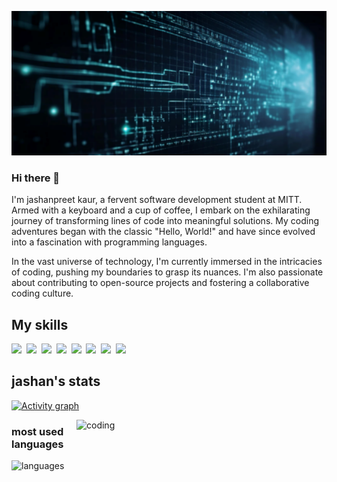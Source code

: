 ![logo](https://github.com/jashan201/jashan201/blob/main/31058%20new.png)
### Hi there 👋
I'm jashanpreet kaur, a fervent software development student at MITT. Armed with a keyboard and a cup of coffee, I embark on the exhilarating journey of transforming lines of code into meaningful solutions. My coding adventures began with the classic "Hello, World!" and have since evolved into a fascination with programming languages.

In the vast universe of technology, I'm currently immersed in the intricacies of coding, pushing my boundaries to grasp its nuances. I'm also passionate about contributing to open-source projects and fostering a collaborative coding culture. 


## My skills
<img src="https://img.shields.io/badge/web-HTML-informational?style=for-the-badge&logo=HTML5&logoColor=white&color=2aa889"/>&nbsp;
<img src="https://img.shields.io/badge/web-CSS-informational?style=for-the-badge&logo=css3&logoColor=white&color=2aa889"/>&nbsp;
<img src="https://img.shields.io/badge/code-javascript-informational?style=for-the-badge&logo=javascript&logoColor=white&color=2aa889"/>&nbsp;
<img src="https://img.shields.io/badge/code-React-informational?style=for-the-badge&logo=javascript&logoColor=white&color=2aa889"/>&nbsp;
<img src="https://img.shields.io/badge/code-C-Sharp-informational?style=for-the-badge&logo=javascript&logoColor=white&color=2aa889"/>&nbsp;
<img src="https://img.shields.io/badge/code-.NET-informational?style=for-the-badge&logo=javascript&logoColor=white&color=2aa889"/>&nbsp;
<img src="https://img.shields.io/badge/code-MVC-informational?style=for-the-badge&logo=javascript&logoColor=white&color=2aa889"/>&nbsp;
<img src="https://img.shields.io/badge/code-SQL-Database-informational?style=for-the-badge&logo=javascript&logoColor=white&color=2aa889"/>&nbsp;

## jashan's stats
[![Activity graph](https://github-readme-activity-graph.vercel.app/graph?username=jashan201&theme=gotham&hide_border=true)](https://github.com/ashutosh00710/github-readme-activity-graph)

<img align="right" alt="coding" width="400" src="https://user-images.githubusercontent.com/59734313/157189039-c09b3e38-9f42-42c0-ab54-14f1574190a7.gif">

### most used languages
<img align="left" alt="languages" width="300" src="https://camo.githubusercontent.com/10abdc1418e53c2a6cbac4bb4032aaed9b97a78168c5dab24475400be3162850/68747470733a2f2f6769746875622d726561646d652d73746174732e76657263656c2e6170702f6170692f746f702d6c616e67733f757365726e616d653d6468696c6c786e6d2673686f775f69636f6e733d74727565266c6f63616c653d656e266c61796f75743d636f6d70616374">
